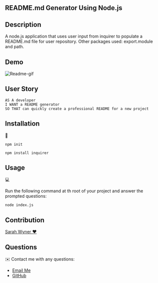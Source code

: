 ## README.md Generator Using Node.js

## Description 

A node.js application that uses user input from inquirer to populate a README.md file for user repository. Other packages used: export.module and path. 

## Demo 

![Readme-gif](./readme-demo/demo.gif) 

## User Story 
  
```
AS A developer
I WANT a README generator
SO THAT can quickly create a professional README for a new project 
```
  ## Installation
💾   
  
`npm init`
  
`npm install inquirer`
  
## Usage
💻   
  
Run the following command at th root of your project and answer the prompted questions:
  
`node index.js`

## Contribution
[Sarah Wyner ❤️](https://github.com/swyner97)

## Questions
✉️ Contact me with any questions: 
   * [Email Me](mailto:swyner97@gmail.com) 
   * [GitHub](https://github.com/swyner97)
